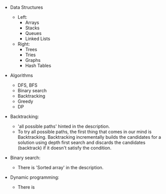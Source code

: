 * Data Structures
    * Left:
        * Arrays
        * Stacks
        * Queues
        * Linked Lists
    * Right:
        * Trees
        * Tries
        * Graphs
        * Hash Tables

* Algorithms
    * DFS, BFS
    * Binary search
    * Backtracking
    * Greedy
    * DP


* Backtracking:
    * 'all possible paths' hinted in the description.
    * To try all possible paths, the first thing that comes in our mind is Backtracking. Backtracking incrementally builds the candidates for a solution using depth first search and discards the candidates (backtrack) if it doesn't satisfy the condition.


* Binary search:
    * There is 'Sorted array' in the description.

* Dynamic programming:
    * There is 
